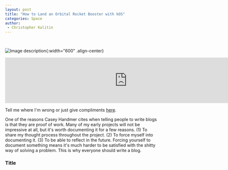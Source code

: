 ```yaml
---
layout: post
title: "How to Land an Orbital Rocket Booster with kOS"
categories: Space
author:
 - Christopher Kalitin
---
```

<head>
    <meta property="og:image" content="{{site.url}}/assets/images/kos-booster-landing/kOS-Booster-Final-Landing.jpg">
</head>

![Image description]({{site.url}}/assets/images/kos-booster-landing/kOS-Booster-Final-Landing.jpg){:width="600" .align-center}

<iframe width="800" src="http://www.youtube.com/embed/WO82PoAczTc" frameborder="0"></iframe>

Tell me where I'm wrong or just give compliments <a href="https://x.com/CKalitin/status/1810414736376549594">here</a>.

One of the reasons Casey Handmer cites when telling people to write blogs is that they are proof of work. Many of my early projects will not be impressive at all, but it's worth documenting it for a few reasons. (1) To share my thought process throughout the project. (2) To force myself into documenting it. (3) To be able to reflect in the future. Forcing yourself to document something means it's much harder to be satisfied with the shitty way of solving a problem. This is why everyone should write a blog. 

### <b>Title</b>
